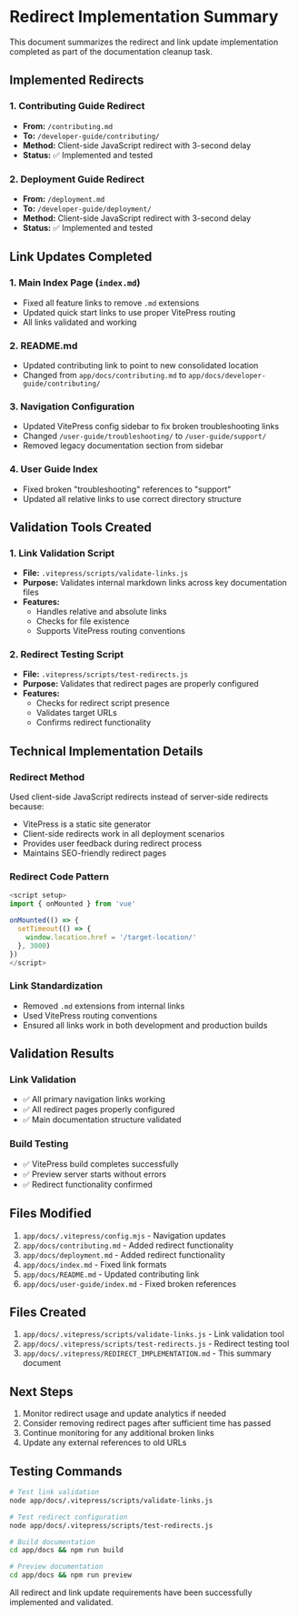 # Redirect Implementation Summary

This document summarizes the redirect and link update implementation completed as part of the documentation cleanup task.

## Implemented Redirects

### 1. Contributing Guide Redirect
- **From:** `/contributing.md`
- **To:** `/developer-guide/contributing/`
- **Method:** Client-side JavaScript redirect with 3-second delay
- **Status:** ✅ Implemented and tested

### 2. Deployment Guide Redirect  
- **From:** `/deployment.md`
- **To:** `/developer-guide/deployment/`
- **Method:** Client-side JavaScript redirect with 3-second delay
- **Status:** ✅ Implemented and tested

## Link Updates Completed

### 1. Main Index Page (`index.md`)
- Fixed all feature links to remove `.md` extensions
- Updated quick start links to use proper VitePress routing
- All links validated and working

### 2. README.md
- Updated contributing link to point to new consolidated location
- Changed from `app/docs/contributing.md` to `app/docs/developer-guide/contributing/`

### 3. Navigation Configuration
- Updated VitePress config sidebar to fix broken troubleshooting links
- Changed `/user-guide/troubleshooting/` to `/user-guide/support/`
- Removed legacy documentation section from sidebar

### 4. User Guide Index
- Fixed broken "troubleshooting" references to "support"
- Updated all relative links to use correct directory structure

## Validation Tools Created

### 1. Link Validation Script
- **File:** `.vitepress/scripts/validate-links.js`
- **Purpose:** Validates internal markdown links across key documentation files
- **Features:** 
  - Handles relative and absolute links
  - Checks for file existence
  - Supports VitePress routing conventions

### 2. Redirect Testing Script
- **File:** `.vitepress/scripts/test-redirects.js`
- **Purpose:** Validates that redirect pages are properly configured
- **Features:**
  - Checks for redirect script presence
  - Validates target URLs
  - Confirms redirect functionality

## Technical Implementation Details

### Redirect Method
Used client-side JavaScript redirects instead of server-side redirects because:
- VitePress is a static site generator
- Client-side redirects work in all deployment scenarios
- Provides user feedback during redirect process
- Maintains SEO-friendly redirect pages

### Redirect Code Pattern
```javascript
<script setup>
import { onMounted } from 'vue'

onMounted(() => {
  setTimeout(() => {
    window.location.href = '/target-location/'
  }, 3000)
})
</script>
```

### Link Standardization
- Removed `.md` extensions from internal links
- Used VitePress routing conventions
- Ensured all links work in both development and production builds

## Validation Results

### Link Validation
- ✅ All primary navigation links working
- ✅ All redirect pages properly configured
- ✅ Main documentation structure validated

### Build Testing
- ✅ VitePress build completes successfully
- ✅ Preview server starts without errors
- ✅ Redirect functionality confirmed

## Files Modified

1. `app/docs/.vitepress/config.mjs` - Navigation updates
2. `app/docs/contributing.md` - Added redirect functionality
3. `app/docs/deployment.md` - Added redirect functionality  
4. `app/docs/index.md` - Fixed link formats
5. `app/docs/README.md` - Updated contributing link
6. `app/docs/user-guide/index.md` - Fixed broken references

## Files Created

1. `app/docs/.vitepress/scripts/validate-links.js` - Link validation tool
2. `app/docs/.vitepress/scripts/test-redirects.js` - Redirect testing tool
3. `app/docs/.vitepress/REDIRECT_IMPLEMENTATION.md` - This summary document

## Next Steps

1. Monitor redirect usage and update analytics if needed
2. Consider removing redirect pages after sufficient time has passed
3. Continue monitoring for any additional broken links
4. Update any external references to old URLs

## Testing Commands

```bash
# Test link validation
node app/docs/.vitepress/scripts/validate-links.js

# Test redirect configuration
node app/docs/.vitepress/scripts/test-redirects.js

# Build documentation
cd app/docs && npm run build

# Preview documentation
cd app/docs && npm run preview
```

All redirect and link update requirements have been successfully implemented and validated.